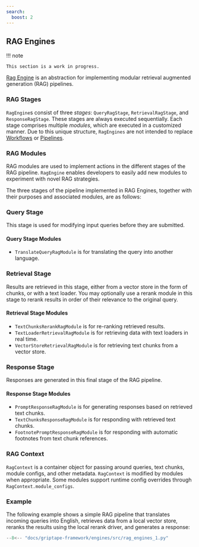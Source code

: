 ```yaml
---
search:
  boost: 2
---
```


## RAG Engines

!!! note

    This section is a work in progress.

[Rag Engine](../../reference/griptape/engines/rag/index.md) is an abstraction for implementing modular retrieval augmented generation (RAG) pipelines.

### RAG Stages

`RagEngine`s consist of three _stages_: `QueryRagStage`, `RetrievalRagStage`, and `ResponseRagStage`. These stages are always executed sequentially. Each stage comprises multiple _modules_, which are executed in a customized manner. Due to this unique structure, `RagEngines` are not intended to replace [Workflows](../structures/workflows.md) or [Pipelines](../structures/pipelines.md).

### RAG Modules

RAG modules are used to implement actions in the different stages of the RAG pipeline. `RagEngine` enables developers to easily add new modules to experiment with novel RAG strategies. 

The three stages of the pipeline implemented in RAG Engines, together with their purposes and associated modules, are as follows:

### Query Stage

This stage is used for modifying input queries before they are submitted.

#### Query Stage Modules

- `TranslateQueryRagModule` is for translating the query into another language.

### Retrieval Stage

Results are retrieved in this stage, either from a vector store in the form of chunks, or with a text loader. You may optionally use a rerank module in this stage to rerank results in order of their relevance to the original query.  

#### Retrieval Stage Modules

- `TextChunksRerankRagModule` is for re-ranking retrieved results.
- `TextLoaderRetrievalRagModule` is for retrieving data with text loaders in real time.
- `VectorStoreRetrievalRagModule` is for retrieving text chunks from a vector store.

### Response Stage

Responses are generated in this final stage of the RAG pipeline. 

#### Response Stage Modules

- `PromptResponseRagModule` is for generating responses based on retrieved text chunks.
- `TextChunksResponseRagModule` is for responding with retrieved text chunks.
- `FootnotePromptResponseRagModule` is for responding with automatic footnotes from text chunk references.

### RAG Context

`RagContext` is a container object for passing around queries, text chunks, module configs, and other metadata. `RagContext` is modified by modules when appropriate. Some modules support runtime config overrides through `RagContext.module_configs`.

### Example

The following example shows a simple RAG pipeline that translates incoming queries into English, retrieves data from a local vector store, reranks the results using the local rerank driver, and generates a response:

```python
--8<-- "docs/griptape-framework/engines/src/rag_engines_1.py"
```
